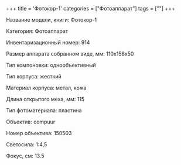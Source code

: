 +++
title = 'Фотокор-1'
categories = ["Фотоаппарат"]
tags = [""]
+++

Название модели, книги: Фотокор-1

Категория: Фотоаппарат

Инвентаризационный номер: 914

Размер аппарата  собранном виде, мм: 110х158х50

Тип компоновки: однообъективный

Тип корпуса: жесткий

Материал корпуса: метал, кожа

Длина открытого меха, мм: 115

Тип фотоматериала: пластина

Объектив: compuur

Номер объектива: 150503

Светосила: 1:4,5

Фокус, см: 13.5

